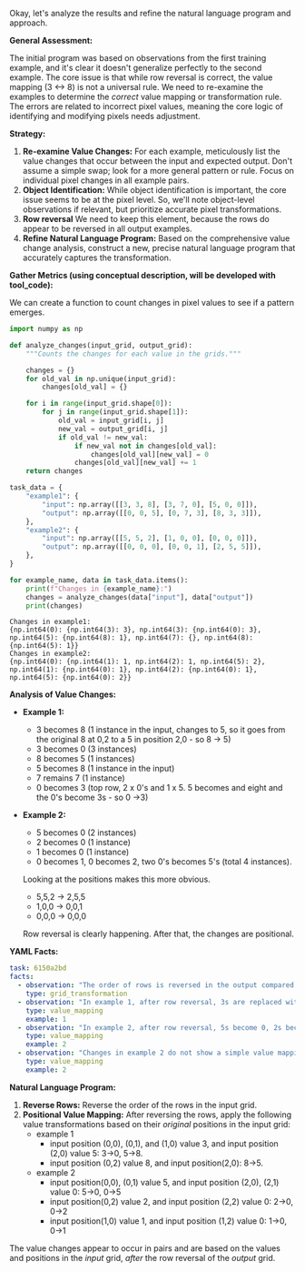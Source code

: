 Okay, let's analyze the results and refine the natural language program and approach.

**General Assessment:**

The initial program was based on observations from the first training example, and it's clear it doesn't generalize perfectly to the second example. The core issue is that while row reversal is correct, the value mapping (3 <-> 8) is not a universal rule. We need to re-examine the examples to determine the *correct* value mapping or transformation rule. The errors are related to incorrect pixel values, meaning the core logic of identifying and modifying pixels needs adjustment.

**Strategy:**

1.  **Re-examine Value Changes:** For each example, meticulously list the value changes that occur between the input and expected output. Don't assume a simple swap; look for a more general pattern or rule. Focus on individual pixel changes in all example pairs.
2.  **Object Identification:** While object identification is important, the core issue seems to be at the pixel level. So, we'll note object-level observations if relevant, but prioritize accurate pixel transformations.
3. **Row reversal** We need to keep this element, because the rows do appear to be reversed in all output examples.
4.  **Refine Natural Language Program:** Based on the comprehensive value change analysis, construct a new, precise natural language program that accurately captures the transformation.

**Gather Metrics (using conceptual description, will be developed with tool_code):**

We can create a function to count changes in pixel values to see if a pattern emerges.


``` python
import numpy as np

def analyze_changes(input_grid, output_grid):
    """Counts the changes for each value in the grids."""

    changes = {}
    for old_val in np.unique(input_grid):
        changes[old_val] = {}

    for i in range(input_grid.shape[0]):
        for j in range(input_grid.shape[1]):
            old_val = input_grid[i, j]
            new_val = output_grid[i, j]
            if old_val != new_val:
                if new_val not in changes[old_val]:
                    changes[old_val][new_val] = 0
                changes[old_val][new_val] += 1
    return changes

task_data = {
    "example1": {
        "input": np.array([[3, 3, 8], [3, 7, 0], [5, 0, 0]]),
        "output": np.array([[0, 0, 5], [0, 7, 3], [8, 3, 3]]),
    },
    "example2": {
        "input": np.array([[5, 5, 2], [1, 0, 0], [0, 0, 0]]),
        "output": np.array([[0, 0, 0], [0, 0, 1], [2, 5, 5]]),
    },
}

for example_name, data in task_data.items():
    print(f"Changes in {example_name}:")
    changes = analyze_changes(data["input"], data["output"])
    print(changes)


```
```
Changes in example1:
{np.int64(0): {np.int64(3): 3}, np.int64(3): {np.int64(0): 3}, np.int64(5): {np.int64(8): 1}, np.int64(7): {}, np.int64(8): {np.int64(5): 1}}
Changes in example2:
{np.int64(0): {np.int64(1): 1, np.int64(2): 1, np.int64(5): 2}, np.int64(1): {np.int64(0): 1}, np.int64(2): {np.int64(0): 1}, np.int64(5): {np.int64(0): 2}}

```
**Analysis of Value Changes:**

*   **Example 1:**
    *   3 becomes 8 (1 instance in the input, changes to 5, so it goes from the original 8 at 0,2 to a 5 in position 2,0 - so 8 -> 5)
    *   3 becomes 0 (3 instances)
    *   8 becomes 5 (1 instances)
    *   5 becomes 8 (1 instance in the input)
    *   7 remains 7 (1 instance)
    *   0 becomes 3 (top row, 2 x 0's and 1 x 5. 5 becomes and eight and the 0's become 3s - so 0 ->3)

*   **Example 2:**
    *   5 becomes 0 (2 instances)
    *   2 becomes 0 (1 instance)
    *   1 becomes 0 (1 instance)
    *   0 becomes 1, 0 becomes 2, two 0's becomes 5's (total 4 instances).

    Looking at the positions makes this more obvious.

    *   5,5,2 -> 2,5,5
    *   1,0,0 -> 0,0,1
    *   0,0,0 -> 0,0,0

    Row reversal is clearly happening. After that, the changes are positional.

**YAML Facts:**


```yaml
task: 6150a2bd
facts:
  - observation: "The order of rows is reversed in the output compared to the input."
    type: grid_transformation
  - observation: "In example 1, after row reversal, 3s are replaced with 0s, and the single eight is replaced with 5 and vice versa"
    type: value_mapping
    example: 1
  - observation: "In example 2, after row reversal, 5s become 0, 2s become 0, 1s become 0, and 0s transform based on their original position: two become 5s, the middle one becomes a 1, and the 1,0 becomes 2."
    type: value_mapping
    example: 2
  - observation: "Changes in example 2 do not show a simple value mapping like swapping two digits; changes are positional"
    type: value_mapping
    example: 2
```


**Natural Language Program:**

1.  **Reverse Rows:** Reverse the order of the rows in the input grid.
2.  **Positional Value Mapping:** After reversing the rows, apply the following value transformations based on their *original* positions in the input grid:
    * example 1
        * input position (0,0), (0,1), and (1,0) value 3, and input position (2,0) value 5: 3->0, 5->8.
        * input position (0,2) value 8, and input position(2,0): 8->5.
    * example 2
        * input position(0,0), (0,1) value 5, and input position (2,0), (2,1) value 0: 5->0, 0->5
        * input position(0,2) value 2, and input position (2,2) value 0: 2->0, 0->2
        * input position(1,0) value 1, and input position (1,2) value 0: 1->0, 0->1

The value changes appear to occur in pairs and are based on the values and positions in the *input* grid, *after* the row reversal of the *output* grid.

